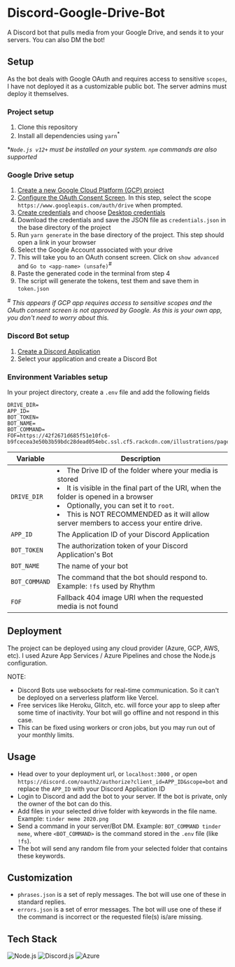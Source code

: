# Discord-Google-Drive-Bot

A Discord bot that pulls media from your Google Drive, and sends it to your servers. You can also DM the bot!

## Setup
As the bot deals with Google OAuth and requires access to sensitive `scopes`, I have not deployed it as a customizable public bot. The server admins must deploy it themselves.

### Project setup

1. Clone this repository
1. Install all dependencies using `yarn`<sup>*</sup>

**`Node.js v12+` must be installed on your system. `npm` commands are also supported*

### Google Drive setup

1. [Create a new Google Cloud Platform (GCP) project](https://developers.google.com/workspace/guides/create-project#create_a_new_google_cloud_platform_gcp_project)
1. [Configure the OAuth Consent Screen](https://developers.google.com/workspace/guides/create-credentials#configure_the_oauth_consent_screen). In this step, select the scope `https://www.googleapis.com/auth/drive` when prompted.
1. [Create credentials](https://developers.google.com/workspace/guides/create-credentials#create_a_credential) and choose [Desktop credentials](https://developers.google.com/workspace/guides/create-credentials#desktop)
1. Download the credentials and save the JSON file as `credentials.json` in the base directory of the project
1. Run `yarn generate` in the base directory of the project. This step should open a link in your browser
1. Select the Google Account associated with your drive
1. This will take you to an OAuth consent screen. Click on `show advanced` and `Go to <app-name> (unsafe)`<sup>#</sup>
1. Paste the generated code in the terminal from step 4
1. The script will generate the tokens, test them and save them in `token.json`

*<sup>#</sup> This appears if GCP app requires access to sensitive scopes and the OAuth consent screen is not approved by Google. As this is your own app, you don't need to worry about this.*

### Discord Bot setup

1. [Create a Discord Application](https://discord.com/developers/applications)
1. Select your application and create a Discord Bot

### Environment Variables setup
In your project directory, create a `.env` file and add the following fields

```dosini
DRIVE_DIR=
APP_ID=
BOT_TOKEN=
BOT_NAME=
BOT_COMMAND=
FOF=https://42f2671d685f51e10fc6-b9fcecea3e50b3b59bdc28dead054ebc.ssl.cf5.rackcdn.com/illustrations/page_not_found_su7k.svg
```

| Variable | Description |
| --- | --- |
| `DRIVE_DIR` | <li>The Drive ID of the folder where your media is stored</li><li>It is visible in the final part of the URI, when the folder is opened in a browser</li><li>Optionally, you can set it to `root`. </li><li>This is NOT RECOMMENDED as it will allow server members to access your entire drive.</li> |
| `APP_ID` | The Application ID of your Discord Application |
| `BOT_TOKEN` | The authorization token of your Discord Application's Bot
| `BOT_NAME` | The name of your bot |
| `BOT_COMMAND` | The command that the bot should respond to. Example: `!fs` used by Rhythm |
| `FOF` | Fallback 404 image URI when the requested media is not found |

## Deployment
The project can be deployed using any cloud provider (Azure, GCP, AWS, etc). I used Azure App Services / Azure Pipelines and chose the Node.js configuration.

NOTE:
- Discord Bots use websockets for real-time communication. So it can't be deployed on a serverless platform like Vercel.
- Free services like Heroku, Glitch, etc. will force your app to sleep after some time of inactivity. Your bot will go offline and not respond in this case.
- This can be fixed using workers or cron jobs, but you may run out of your monthly limits.

## Usage
- Head over to your deployment url, or `localhost:3000` , or open `https://discord.com/oauth2/authorize?client_id=APP_ID&scope=bot` and replace the `APP_ID` with your Discord Application ID
- Login to Discord and add the bot to your server. If the bot is private, only the owner of the bot can do this.
- Add files in your selected drive folder with keywords in the file name. Example: `tinder meme 2020.png`
- Send a command in your server/Bot DM. Example: `BOT_COMMAND tinder meme`, where `<BOT_COMMAND>` is the command stored in the `.env` file (like `!fs`).
- The bot will send any random file from your selected folder that contains these keywords.

## Customization
- `phrases.json` is a set of reply messages. The bot will use one of these in standard replies.
- `errors.json` is a set of error messages. The bot will use one of these if the command is incorrect or the requested file(s) is/are missing.

## Tech Stack

![Node.js](https://img.shields.io/badge/Node.js-43853D?style=for-the-badge&logo=node.js&logoColor=white)
![Discord.js](https://img.shields.io/badge/Discord.js-7289DA?style=for-the-badge&logo=discord&logoColor=white)
![Azure](https://img.shields.io/badge/Azure-0089D6?style=for-the-badge&logo=microsoft-azure&logoColor=white)





